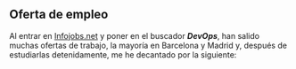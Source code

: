 ## Oferta de empleo
 Al entrar en [Infojobs.net](https://www.infojobs.net/) y poner en el buscador ***DevOps***, han salido
 muchas ofertas de trabajo, la mayoría en Barcelona y Madrid y, después de estudiarlas detenidamente, me he decantado por la siguiente:

